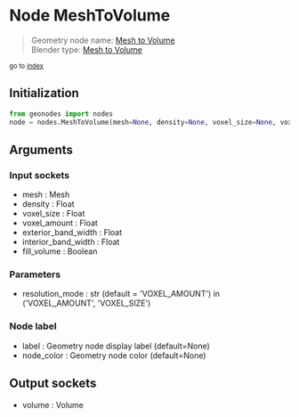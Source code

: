 
# Node MeshToVolume

> Geometry node name: [Mesh to Volume](https://docs.blender.org/manual/en/latest/modeling/geometry_nodes/mesh/mesh_to_volume.html)<br>
  Blender type: [Mesh to Volume](https://docs.blender.org/api/current/bpy.types.GeometryNodeMeshToVolume.html)
  
<sub>go to [index](index.md)</sub>

## Initialization

```python
from geonodes import nodes
node = nodes.MeshToVolume(mesh=None, density=None, voxel_size=None, voxel_amount=None, exterior_band_width=None, interior_band_width=None, fill_volume=None, resolution_mode='VOXEL_AMOUNT', label=None, node_color=None)
```



## Arguments


### Input sockets

- mesh : Mesh
- density : Float
- voxel_size : Float
- voxel_amount : Float
- exterior_band_width : Float
- interior_band_width : Float
- fill_volume : Boolean

### Parameters

- resolution_mode : str (default = 'VOXEL_AMOUNT') in ('VOXEL_AMOUNT', 'VOXEL_SIZE')

### Node label

- label : Geometry node display label (default=None)
- node_color : Geometry node color (default=None)

## Output sockets

- volume : Volume

